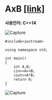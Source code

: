 # AxB [[link]](https://www.acmicpc.net/problem/10998)
**사용언어: C++14**

![Capture](https://user-images.githubusercontent.com/38516906/65810815-86308880-e17d-11e9-8dfd-49f28cd76ad3.PNG)

```
#include<iostream>

using namespace std;

int main()
{
    int A,B;
    cin>>A>>B;
    cout<<A*B;
    return 0;
}
```

![Capture](https://user-images.githubusercontent.com/38516906/65810806-5d0ff800-e17d-11e9-95c7-8f911309981b.PNG)
